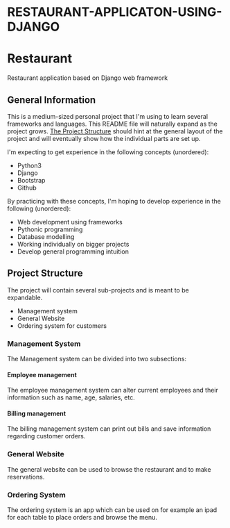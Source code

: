 # RESTAURANT-APPLICATON-USING-DJANGO
# Restaurant
Restaurant application based on Django web framework

## General Information
This is a medium-sized personal project that I'm using to learn several frameworks and languages. This README file will naturally expand as the project grows. [The Project Structure](https://github.com/shleppy/restaurant#project-structure) should hint at the general layout of the project and will eventually show how the individual parts are set up.

I'm expecting to get experience in the following concepts (unordered):
* Python3
* Django
* Bootstrap
* Github

By practicing with these concepts, I'm hoping to develop experience in the following (unordered):
* Web development using frameworks
* Pythonic programming
* Database modelling
* Working individually on bigger projects
* Develop general programming intuition

## Project Structure
The project will contain several sub-projects and is meant to be expandable.

* Management system
* General Website
* Ordering system for customers

### Management System
The Management system can be divided into two subsections:

#### Employee management
The employee management system can alter current employees and their information such as name, age, salaries, etc.

#### Billing management 
The billing management system can print out bills and save information regarding customer orders.

### General Website
The general website can be used to browse the restaurant and to make reservations.

### Ordering System
The ordering system is an app which can be used on for example an ipad for each table to place orders and browse the menu.

